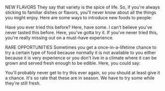 NEW FLAVORS
They say that variety is the spice of life. So, if you're always sticking to familiar dishes or flavors, you'll never know about all the things you might enjoy. Here are some ways to introduce new foods to people:

Have you ever tried this before?
Here, have some.
I can't believe you've never tasted this before. Here, you've gotta try it.
If you've never tried this, you're really missing out on a must-have experience.

RARE OPPORTUNITIES
Sometimes you get a once-in-a-lifetime chance to try a certain type of food because normally it is not available to you either because it is very experience or you don't live in a climate where it can be grown and served fresh enough to be edible. Here, you could say:

You'll probably never get to try this ever again, so you should at least give it a chance.
It's so rate that these are in season. We have to try some while they're still fresh.



